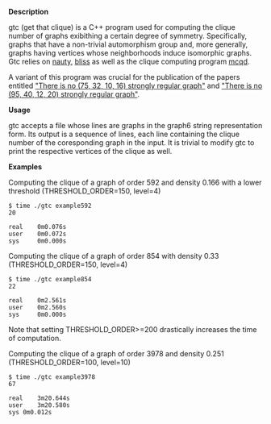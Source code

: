 
**Description**

gtc (get that clique) is a C++ program used for computing the clique number of graphs exibithing a certain degree of symmetry. Specifically, graphs that have a non-trivial automorphism group and, more generally, graphs having vertices whose neighborhoods induce isomorphic graphs. Gtc relies on [nauty](http://users.cecs.anu.edu.au/~bdm/nauty/), [bliss](http://www.tcs.hut.fi/Software/bliss/) as well as the clique computing program [mcqd](https://gitlab.com/janezkonc/mcqd).

A variant of this program was crucial for the publication of the papers entitled  ["There is no (75, 32, 10, 16) strongly regular graph"](https://arxiv.org/abs/1509.05933) and ["There is no (95, 40, 12, 20) strongly regular graph"](https://arxiv.org/abs/1603.02032).


**Usage**

gtc accepts a file whose lines are graphs in the graph6 string representation form. Its output is a sequence of lines, each line containing the clique number of the coresponding graph in the input. It is trivial to modify gtc to print the respective vertices of the clique as well.

**Examples**


Computing the clique of a graph of order 592 and density 0.166 with a lower threshold (THRESHOLD_ORDER=150, level=4)

    $ time ./gtc example592 
    20

    real    0m0.076s
    user    0m0.072s
    sys     0m0.000s



Computing the clique of a graph of order 854 with density 0.33 (THRESHOLD_ORDER=150, level=4)

    $ time ./gtc example854 
    22

    real    0m2.561s
    user    0m2.560s
    sys     0m0.000s

Note that setting THRESHOLD_ORDER>=200 drastically increases the time of computation.


Computing the clique of a graph of order 3978 and density 0.251 (THRESHOLD_ORDER=100, level=10)

    $ time ./gtc example3978
    67  

	real	3m20.644s
	user	3m20.580s
	sys	0m0.012s
